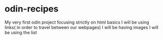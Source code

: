 # odin-recipes
My very first odin project focusing strictly on html basics
I will be using links( in order to travel between our webpages)
I will be having images
I will be using the list 
